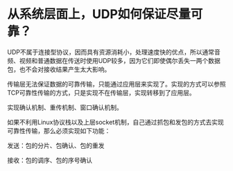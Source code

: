 # 从系统层面上，UDP如何保证尽量可靠？

UDP不属于连接型协议，因而具有资源消耗小，处理速度快的优点，所以通常音频、视频和普通数据在传送时使用UDP较多，因为它们即使偶尔丢失一两个数据包，也不会对接收结果产生太大影响。

传输层无法保证数据的可靠传输，只能通过应用层来实现了。实现的方式可以参照TCP可靠性传输的方式，只是实现不在传输层，实现转移到了应用层。

实现确认机制、重传机制、窗口确认机制。

如果不利用Linux协议栈以及上层socket机制，自己通过抓包和发包的方式去实现可靠性传输，那么必须实现如下功能：

发送：包的分片、包确认、包的重发

接收：包的调序、包的序号确认

